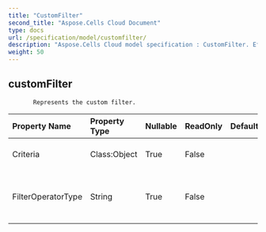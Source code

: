 ```yaml
---
title: "CustomFilter"
second_title: "Aspose.Cells Cloud Document"
type: docs
url: /specification/model/customfilter/
description: "Aspose.Cells Cloud model specification : CustomFilter. Effortlessly handle Excel and other spreadsheet documents with features like opening, generating, editing, splitting, merging, comparing, and converting."
weight: 50
---
```


## **customFilter**

           Represents the custom filter.            

| Property Name | Property Type | Nullable |  ReadOnly | DefaultValue | Description | 
| :- | :- | :- |:- |  :- | :- |
| Criteria | Class:Object | True |  False |  | Gets and sets the criteria.  |  
| FilterOperatorType | String | True |  False |  | Gets and sets the filter operator type.  |  

